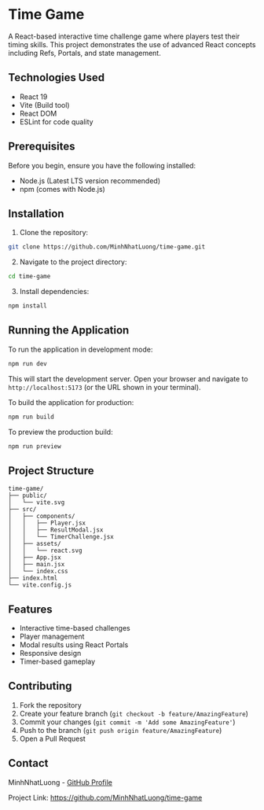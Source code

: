 # Time Game

A React-based interactive time challenge game where players test their timing skills. This project demonstrates the use of advanced React concepts including Refs, Portals, and state management.

## Technologies Used

- React 19
- Vite (Build tool)
- React DOM
- ESLint for code quality

## Prerequisites

Before you begin, ensure you have the following installed:
- Node.js (Latest LTS version recommended)
- npm (comes with Node.js)

## Installation

1. Clone the repository:
```bash
git clone https://github.com/MinhNhatLuong/time-game.git
```

2. Navigate to the project directory:
```bash
cd time-game
```

3. Install dependencies:
```bash
npm install
```

## Running the Application

To run the application in development mode:
```bash
npm run dev
```

This will start the development server. Open your browser and navigate to `http://localhost:5173` (or the URL shown in your terminal).

To build the application for production:
```bash
npm run build
```

To preview the production build:
```bash
npm run preview
```

## Project Structure

```
time-game/
├── public/
│   └── vite.svg
├── src/
│   ├── components/
│   │   ├── Player.jsx
│   │   ├── ResultModal.jsx
│   │   └── TimerChallenge.jsx
│   ├── assets/
│   │   └── react.svg
│   ├── App.jsx
│   ├── main.jsx
│   └── index.css
├── index.html
└── vite.config.js
```

## Features

- Interactive time-based challenges
- Player management
- Modal results using React Portals
- Responsive design
- Timer-based gameplay

## Contributing

1. Fork the repository
2. Create your feature branch (`git checkout -b feature/AmazingFeature`)
3. Commit your changes (`git commit -m 'Add some AmazingFeature'`)
4. Push to the branch (`git push origin feature/AmazingFeature`)
5. Open a Pull Request

## Contact

MinhNhatLuong - [GitHub Profile](https://github.com/MinhNhatLuong)

Project Link: https://github.com/MinhNhatLuong/time-game
